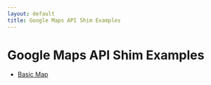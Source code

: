 ```yaml
---
layout: default
title: Google Maps API Shim Examples
---
```


# Google Maps API Shim Examples

- [Basic Map](examples/basic-map/)
